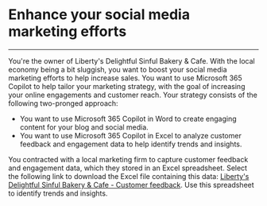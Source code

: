 # Enhance your social media marketing efforts
---
You're the owner of Liberty's Delightful Sinful Bakery & Cafe. With the local economy being a bit sluggish, you want to boost your social media marketing efforts to help increase sales. You want to use Microsoft 365 Copilot to help tailor your marketing strategy, with the goal of increasing your online engagements and customer reach. Your strategy consists of the following two-pronged approach:

 -  You want to use Microsoft 365 Copilot in Word to create engaging content for your blog and social media.
 -  You want to use Microsoft 365 Copilot in Excel to analyze customer feedback and engagement data to help identify trends and insights.

You contracted with a local marketing firm to capture customer feedback and engagement data, which they stored in an Excel spreadsheet. Select the following link to download the Excel file containing this data: [Liberty's Delightful Sinful Bakery & Cafe - Customer feedback](https://go.microsoft.com/fwlink/?linkid=2269125). Use this spreadsheet to identify trends and insights.
